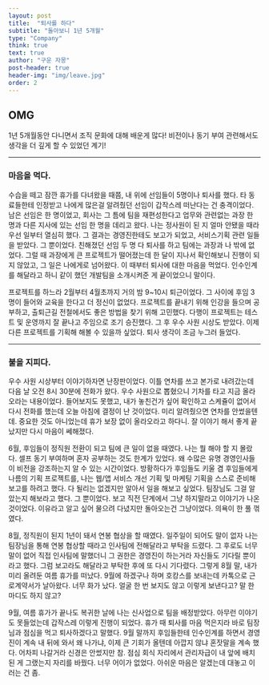 ```yaml
---
layout: post
title:  "퇴사를 하다"
subtitle: "돌아보니 1년 5개월"
type: "Company"
think: true
text: true
author: "구운 자몽"
post-header: true
header-img: "img/leave.jpg"
order: 2
---
```

## OMG

1년 5개월동안 다니면서 조직 문화에 대해 배운게 많다! 비전이나 동기 부여 관련해서도 생각을 더 깊게 할 수 있었던 계기!

---

### 마음을 먹다.

수습을 떼고 잠깐 휴가를 다녀왔을 때쯤, 내 위에 선임들이 5명이나 퇴사를 했다. 타 동료들한테 인정받고 나에게 많은걸 알려줬던 선임이 갑작스레 떠난다는 건 충격이었다. 남은 선임은 한 명이었고, 회사는 그 틈에 팀을 재편성한다고 업무와 관련없는 과장 한 명과 다른 지사에 있는 선임 한 명을 데리고 왔다. 나는 정사원이 된 지 얼마 안됐을 때라 우선 일부터 열심히 했다. 그 결과는 경영진한테도 보고가 되었고, 서비스기획 관련 일들을 받았다. 그 뿐이었다. 친해졌던 선임 두 명 다 퇴사를 하고 팀에는 과장과 나 밖에 없었다. 그럴 때 과장에게 큰 프로젝트가 떨어졌는데 한 달이 지나서 확인해보니 진행이 되지 않았고, 그 일은 나에게로 넘어왔다. 이 때부터 퇴사에 대한 마음을 먹었다. 인수인계를 해달라고 하니 같이 했던 개발팀을 소개시켜준 게 끝이었으니 말이다. 

프로젝트를 하느라 2월부터 4월초까지 거의 밤 9~10시 퇴근이었다. 그 사이에 후임 3명이 들어와 교육을 한다고 더 정신이 없었다. 프로젝트를 끝내기 위해 인강을 들으며 공부하고, 출퇴근길 전철에서도 좋은 방법을 찾기 위해 고민했다. 다행이 프로젝트는 테스트 및 운영까지 잘 끝나고 주임으로 조기 승진했다. 그 후 우수 사원 시상도 받았다. 이제 다른 프로젝트를 기획해 해볼 수 있을까 싶었다. 퇴사 생각이 조금 누그러 들었다.

---
### 불을 지피다.

우수 사원 시상부터 이야기하자면 난장판이었다. 이틀 연차를 쓰고 본가로 내려갔는데 다음 날 오전 8시 30분에 전화가 왔다. 우수 사원으로 뽑혔으니 기차를 타고 지금 올라오라는 내용이었다. 들어보지도 못했고, 내가 놓친건가 싶어 확인하고 스케쥴이 없어서 다시 전화를 했는데 오늘 아침에 결정이 난 것이었다. 미리 알려줬으면 연차를 안썼을텐데. 중요한 것도 아니었는데 휴가 보장 없이 올라오라고 하다니. 잘 이야기 해서 좋게 끝났지만 다시 마음이 쎄해졌다. 

6월, 후임들이 정직원 전환이 되고 팀에 큰 일이 없을 때였다. 나는 뭘 해야 할 지 몰랐다. 셀프 동기 부여하며 혼자 공부하는 것도 한계가 있었다. 왜 수많은 유명 경영인사들이 비전을 강조하는지 알 수 있는 시간이었다. 방황하다가 후임들도 키울 겸 후임들에게 나름의 기획 프로젝트를, 나는 웹/앱 서비스 개선 기획 및 마케팅 기획을 스스로 준비해 보고를 하려고 했다. 다 될리는 없겠지만 알아서 일을 해보고 싶었다. 팀장님도 그걸 알았는지 해보라고 했다. 그 뿐이었다. 보고 직전 단계에서 그냥 하지말라고 이야기가 나온 것이었다. 이유라고 알고 싶어 물으려 다녔지만 돌아오는건 그냥이었다. 의욕이 한 풀 꺾였다.

8월, 정직원이 된지 1년이 돼서 연봉 협상을 할 때였다. 일주일이 되어도 말이 없자 나는 팀장님을 통해 연봉 협상할 때라고 인사팀에 전해달라고 부탁을 드렸다. 그 후로도 너무 말이 없어 직접 인사팀에 말했더니 그 권한은 경영진이 하는거라 자신들도 기다릴 뿐이라고 했다. 그럼 보고라도 해달라고 부탁한 후에 또 다시 기다렸다. 그렇게 8월 말, 내가 미리 올려둔 여름 휴가를 떠났다. 9월에 하겠구나 하며 호캉스를 보내는데 카톡으로 근로계약서가 날아왔다. 너무 화가 났다. 얼굴 한 번 보지도 않고 이렇게 보낸다고? 말 한 마디도 하지 않고? 

9월, 여름 휴가가 끝나도 복귀한 날에 나는 신사업으로 팀을 배정받았다. 아무런 이야기도 못들었는데 갑작스레 이렇게 진행이 되었다. 휴가 때 퇴사를 마음 먹은지라 바로 팀장님과 점심을 먹고 퇴사하겠다고 말했다. 9월 말까지 후임들한테 인수인계를 하면서 경영진이 계속 내 뒤에 와서 왜 나가냐, 이제 큰 기회가 올텐데 아깝지 않냐 혼잣말을 계속 했다. 어차피 나갈거라 신경은 안썼지만 참. 점심 회식 자리에서 관리자급이 내 앞에 배치된 게 그랬는지 자리를 바꿨다. 너무 어이가 없었다. 아쉬운 마음은 알겠는데 대놓고 이러는 건 좀. 

